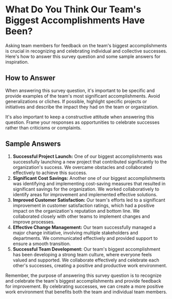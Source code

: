 What Do You Think Our Team's Biggest Accomplishments Have Been?
======================================================================================

Asking team members for feedback on the team's biggest accomplishments is crucial in recognizing and celebrating individual and collective successes. Here's how to answer this survey question and some sample answers for inspiration.

How to Answer
-------------

When answering this survey question, it's important to be specific and provide examples of the team's most significant accomplishments. Avoid generalizations or cliches. If possible, highlight specific projects or initiatives and describe the impact they had on the team or organization.

It's also important to keep a constructive attitude when answering this question. Frame your responses as opportunities to celebrate successes rather than criticisms or complaints.

Sample Answers
--------------

1. **Successful Project Launch:** One of our biggest accomplishments was successfully launching a new project that contributed significantly to the organization's success. We overcame obstacles and collaborated effectively to achieve this success.
2. **Significant Cost Savings:** Another one of our biggest accomplishments was identifying and implementing cost-saving measures that resulted in significant savings for the organization. We worked collaboratively to identify areas for improvement and implemented effective solutions.
3. **Improved Customer Satisfaction:** Our team's efforts led to a significant improvement in customer satisfaction ratings, which had a positive impact on the organization's reputation and bottom line. We collaborated closely with other teams to implement changes and improve processes.
4. **Effective Change Management:** Our team successfully managed a major change initiative, involving multiple stakeholders and departments. We communicated effectively and provided support to ensure a smooth transition.
5. **Successful Team Development:** Our team's biggest accomplishment has been developing a strong team culture, where everyone feels valued and supported. We collaborate effectively and celebrate each other's successes, creating a positive and productive work environment.

Remember, the purpose of answering this survey question is to recognize and celebrate the team's biggest accomplishments and provide feedback for improvement. By celebrating successes, we can create a more positive work environment that benefits both the team and individual team members.

